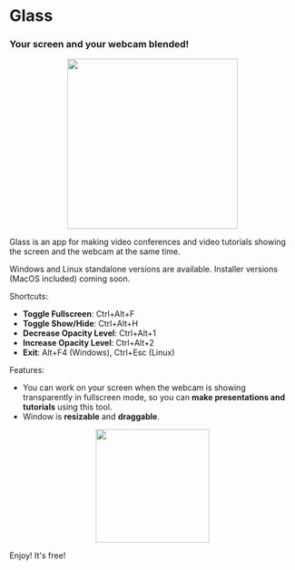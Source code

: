 # Glass
### Your screen and your webcam blended!

<p align="center"><img src="https://i.imgur.com/qXuRtvU.png" width="300" /></p>

Glass is an app for making video conferences and video tutorials showing the screen and the webcam at the same time.

Windows and Linux standalone versions are available.
Installer versions (MacOS included) coming soon.

Shortcuts:
- **Toggle Fullscreen**: Ctrl+Alt+F
- **Toggle Show/Hide**: Ctrl+Alt+H
- **Decrease Opacity Level**: Ctrl+Alt+1
- **Increase Opacity Level**: Ctrl+Alt+2
- **Exit**: Alt+F4 (Windows), Ctrl+Esc (Linux)

Features:
- You can work on your screen when the webcam is showing transparently in fullscreen mode, so you can **make presentations and tutorials** using this tool.
- Window is **resizable** and **draggable**.

<p align="center"><a href="https://github.com/jersonlatorre/webcam-glass/releases/latest"><img src="https://i.imgur.com/LKSKpt3.png" width="200" /></a></p>

Enjoy! It's free!
